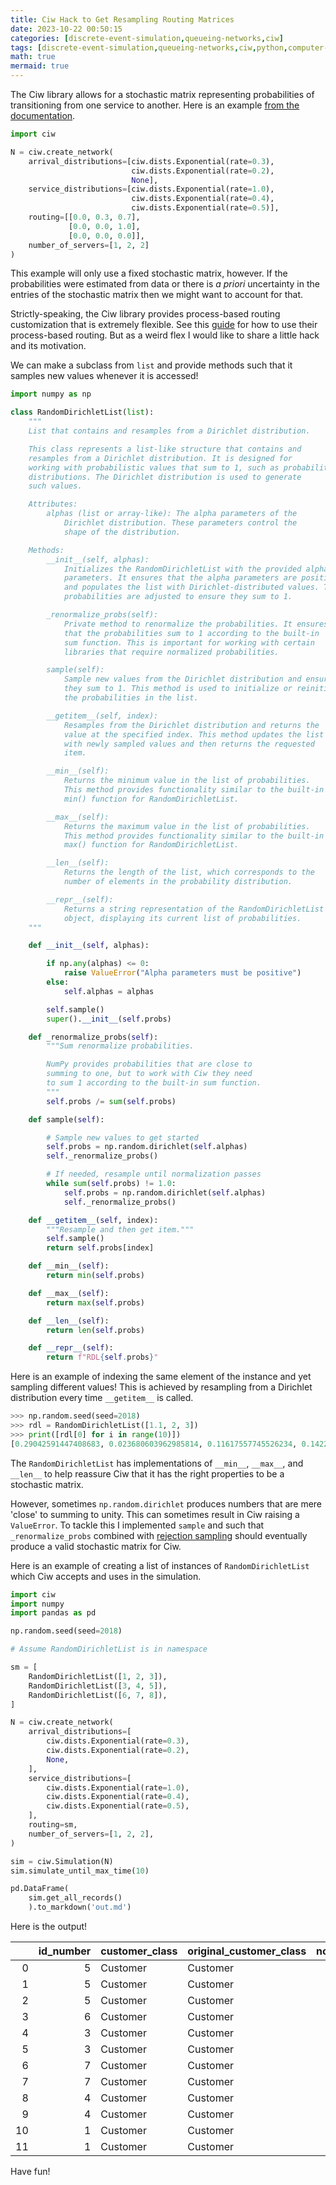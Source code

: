 ```yaml
---
title: Ciw Hack to Get Resampling Routing Matrices
date: 2023-10-22 00:50:15
categories: [discrete-event-simulation,queueing-networks,ciw]
tags: [discrete-event-simulation,queueing-networks,ciw,python,computer-programming,]
math: true
mermaid: true
---
```


The Ciw library allows for a stochastic matrix representing probabilities of transitioning from one service to another. Here is an example [from the documentation](https://ciw.readthedocs.io/en/latest/Tutorial-II/tutorial_v.html).

```python
import ciw

N = ciw.create_network(
    arrival_distributions=[ciw.dists.Exponential(rate=0.3),
                           ciw.dists.Exponential(rate=0.2),
                           None],
    service_distributions=[ciw.dists.Exponential(rate=1.0),
                           ciw.dists.Exponential(rate=0.4),
                           ciw.dists.Exponential(rate=0.5)],
    routing=[[0.0, 0.3, 0.7],
             [0.0, 0.0, 1.0],
             [0.0, 0.0, 0.0]],
    number_of_servers=[1, 2, 2]
)
```

This example will only use a fixed stochastic matrix, however. If the probabilities were estimated from data or there is *a priori* uncertainty in the entries of the stochastic matrix then we might want to account for that.

Strictly-speaking, the Ciw library provides process-based routing customization that is extremely flexible. See this [guide](https://ciw.readthedocs.io/en/latest/Guides/process_based.html) for how to use their process-based routing. But as a weird flex I would like to share a little hack and its motivation.

We can make a subclass from `list` and provide methods such that it samples new values whenever it is accessed!

```python
import numpy as np

class RandomDirichletList(list):
    """
    List that contains and resamples from a Dirichlet distribution.

    This class represents a list-like structure that contains and
    resamples from a Dirichlet distribution. It is designed for
    working with probabilistic values that sum to 1, such as probability
    distributions. The Dirichlet distribution is used to generate
    such values.

    Attributes:
        alphas (list or array-like): The alpha parameters of the
            Dirichlet distribution. These parameters control the
            shape of the distribution.

    Methods:
        __init__(self, alphas):
            Initializes the RandomDirichletList with the provided alpha
            parameters. It ensures that the alpha parameters are positive
            and populates the list with Dirichlet-distributed values. The
            probabilities are adjusted to ensure they sum to 1.

        _renormalize_probs(self):
            Private method to renormalize the probabilities. It ensures
            that the probabilities sum to 1 according to the built-in
            sum function. This is important for working with certain
            libraries that require normalized probabilities.

        sample(self):
            Sample new values from the Dirichlet distribution and ensure
            they sum to 1. This method is used to initialize or reinitialize
            the probabilities in the list.

        __getitem__(self, index):
            Resamples from the Dirichlet distribution and returns the
            value at the specified index. This method updates the list
            with newly sampled values and then returns the requested
            item.

        __min__(self):
            Returns the minimum value in the list of probabilities.
            This method provides functionality similar to the built-in
            min() function for RandomDirichletList.

        __max__(self):
            Returns the maximum value in the list of probabilities.
            This method provides functionality similar to the built-in
            max() function for RandomDirichletList.

        __len__(self):
            Returns the length of the list, which corresponds to the
            number of elements in the probability distribution.

        __repr__(self):
            Returns a string representation of the RandomDirichletList
            object, displaying its current list of probabilities.
    """

    def __init__(self, alphas):

        if np.any(alphas) <= 0:
            raise ValueError("Alpha parameters must be positive")
        else:
            self.alphas = alphas

        self.sample()
        super().__init__(self.probs)

    def _renormalize_probs(self):
        """Sum renormalize probabilities.

        NumPy provides probabilities that are close to
        summing to one, but to work with Ciw they need
        to sum 1 according to the built-in sum function.
        """
        self.probs /= sum(self.probs)

    def sample(self):

        # Sample new values to get started
        self.probs = np.random.dirichlet(self.alphas)
        self._renormalize_probs()

        # If needed, resample until normalization passes
        while sum(self.probs) != 1.0:
            self.probs = np.random.dirichlet(self.alphas)
            self._renormalize_probs()

    def __getitem__(self, index):
        """Resample and then get item."""
        self.sample()
        return self.probs[index]

    def __min__(self):
        return min(self.probs)

    def __max__(self):
        return max(self.probs)

    def __len__(self):
        return len(self.probs)

    def __repr__(self):
        return f"RDL{self.probs}"
```

Here is an example of indexing the same element of the instance and yet sampling different values! This is achieved by resampling from a Dirichlet distribution every time `__getitem__` is called.

```python
>>> np.random.seed(seed=2018)
>>> rdl = RandomDirichletList([1.1, 2, 3])
>>> print([rdl[0] for i in range(10)])
[0.29042591447408683, 0.023680603962985814, 0.11617557745526234, 0.1422083243333615, 0.1914130984353422, 0.17498591805601912, 0.22902976104654874, 0.28693524142371135, 0.40673998074008844, 0.0788396847445936]
```

The `RandomDirichletList` has implementations of `__min__`, `__max__`, and `__len__` to help reassure Ciw that it has the right properties to be a stochastic matrix. 

However, sometimes `np.random.dirichlet` produces numbers that are mere 'close' to summing to unity. This can sometimes result in Ciw raising a `ValueError`. To tackle this I implemented `sample` and such that `_renormalize_probs` combined with [rejection sampling](https://en.wikipedia.org/wiki/Rejection_sampling) should eventually produce a valid stochastic matrix for Ciw.

Here is an example of creating a list of instances of `RandomDirichletList` which Ciw accepts and uses in the simulation.

```python
import ciw
import numpy
import pandas as pd

np.random.seed(seed=2018)

# Assume RandomDirichletList is in namespace

sm = [
    RandomDirichletList([1, 2, 3]),
    RandomDirichletList([3, 4, 5]),
    RandomDirichletList([6, 7, 8]),
]

N = ciw.create_network(
    arrival_distributions=[
        ciw.dists.Exponential(rate=0.3),
        ciw.dists.Exponential(rate=0.2),
        None,
    ],
    service_distributions=[
        ciw.dists.Exponential(rate=1.0),
        ciw.dists.Exponential(rate=0.4),
        ciw.dists.Exponential(rate=0.5),
    ],
    routing=sm,
    number_of_servers=[1, 2, 2],
)

sim = ciw.Simulation(N)
sim.simulate_until_max_time(10)

pd.DataFrame(
    sim.get_all_records()
    ).to_markdown('out.md')
```

Here is the output!

|    |   id_number | customer_class   | original_customer_class   |   node |   arrival_date |   waiting_time |   service_start_date |   service_time |   service_end_date |   time_blocked |   exit_date |   destination |   queue_size_at_arrival |   queue_size_at_departure |   server_id | record_type   |
|---:|------------:|:-----------------|:--------------------------|-------:|---------------:|---------------:|---------------------:|---------------:|-------------------:|---------------:|------------:|--------------:|------------------------:|--------------------------:|------------:|:--------------|
|  0 |           5 | Customer         | Customer                  |      1 |      6.58458   |        0       |            6.58458   |      0.166573  |            6.75116 |              0 |     6.75116 |             1 |                       0 |                         0 |           1 | service       |
|  1 |           5 | Customer         | Customer                  |      1 |      6.75116   |        0       |            6.75116   |      0.776417  |            7.52757 |              0 |     7.52757 |             1 |                       0 |                         0 |           1 | service       |
|  2 |           5 | Customer         | Customer                  |      1 |      7.52757   |        0       |            7.52757   |      0.291603  |            7.81918 |              0 |     7.81918 |             2 |                       0 |                         0 |           1 | service       |
|  3 |           6 | Customer         | Customer                  |      1 |      7.86023   |        0       |            7.86023   |      0.119357  |            7.97959 |              0 |     7.97959 |             2 |                       0 |                         0 |           1 | service       |
|  4 |           3 | Customer         | Customer                  |      1 |      3.85674   |        0       |            3.85674   |      0.634459  |            4.4912  |              0 |     4.4912  |             2 |                       0 |                         0 |           1 | service       |
|  5 |           3 | Customer         | Customer                  |      2 |      4.4912    |        3.57364 |            8.06484   |      0.0020501 |            8.06689 |              0 |     8.06689 |             2 |                       2 |                         4 |           1 | service       |
|  6 |           7 | Customer         | Customer                  |      1 |      8.12925   |        0       |            8.12925   |      0.502056  |            8.63131 |              0 |     8.63131 |             1 |                       0 |                         0 |           1 | service       |
|  7 |           7 | Customer         | Customer                  |      1 |      8.63131   |        0       |            8.63131   |      0.409412  |            9.04072 |              0 |     9.04072 |             2 |                       0 |                         0 |           1 | service       |
|  8 |           4 | Customer         | Customer                  |      2 |      5.8277    |        2.23919 |            8.06689   |      0.1871    |            8.25399 |              0 |     8.25399 |             3 |                       3 |                         4 |           1 | service       |
|  9 |           4 | Customer         | Customer                  |      3 |      8.25399   |        0       |            8.25399   |      1.19738   |            9.45138 |              0 |     9.45138 |             2 |                       1 |                         1 |           2 | service       |
| 10 |           1 | Customer         | Customer                  |      2 |      0.0166038 |        0       |            0.0166038 |      2.44758   |            2.46419 |              0 |     2.46419 |             2 |                       0 |                         0 |           1 | service       |
| 11 |           1 | Customer         | Customer                  |      2 |      2.46419   |        0       |            2.46419   |      5.60065   |            8.06484 |              0 |     8.06484 |             3 |                       0 |                         5 |           1 | service       |

Have fun!
